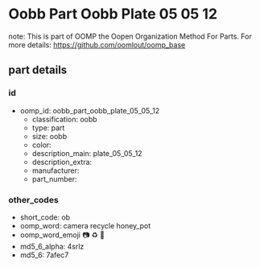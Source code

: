 # Oobb Part Oobb Plate 05 05 12  

note: This is part of OOMP the Oopen Organization Method For Parts. For more details: https://github.com/oomlout/oomp_base

##  part details





### id
* oomp_id: oobb_part_oobb_plate_05_05_12
  * classification: oobb
  * type: part
  * size: oobb
  * color: 
  * description_main: plate_05_05_12
  * description_extra: 
  * manufacturer: 
  * part_number: 

### other_codes
* short_code: ob
* oomp_word: camera recycle honey_pot
* oomp_word_emoji :camera: :recycle: :honey_pot:
* md5_6_alpha: 4srlz
* md5_6: 7afec7